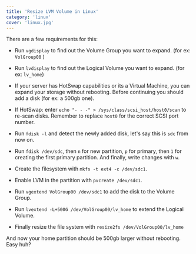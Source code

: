 ```yaml
---
title: 'Resize LVM Volume in Linux'
category: 'linux'
cover: 'linux.jpg'
---
```


There are a few requirements for this:

* Run `vgdisplay` to find out the Volume Group you want to expand. (for ex: `VolGroup00` )
* Run `lvdisplay` to find out the Logical Volume you want to expand. (for ex: `lv_home`)

* If your server has HotSwap capabilities or its a Virtual Machine, you can expand your storage without rebooting. Before continuing you should add a disk (for ex: a 500gb one).

* If HotSwap: enter `echo "- - -" > /sys/class/scsi_host/host0/scan` to re-scan disks. Remember to replace `host0` for the correct SCSI port number.

* Run `fdisk -l` and detect the newly added disk, let's say this is `sdc` from now on.

* Run `fdisk /dev/sdc`, then `n` for new partition, `p` for primary, then `1` for creating the first primary partition. And finally, write changes with `w`.

* Create the filesystem with `mkfs -t ext4 -c /dev/sdc1`.

* Enable LVM in the partition with `pvcreate /dev/sdc1`.

* Run `vgextend VolGroup00 /dev/sdc1` to add the disk to the Volume Group.

* Run `lvextend -L+500G /dev/VolGroup00/lv_home` to extend the Logical Volume.

* Finally resize the file system with `resize2fs /dev/VolGroup00/lv_home`

And now your home partition should be 500gb larger without rebooting. Easy huh?

